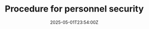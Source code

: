 ---
title: Procedure for personnel security
linkTitle: Procedure for personnel security
date: '2025-05-01T23:54:00Z'
weight: 1
description: Implement a personnel security procedure that includes risk assessments,
  access control, training, incident reporting, and regular monitoring to ensure safety
  in alignment with ISO 20121 standards.
draft: false
ref: procedure-for-personnel-security
---